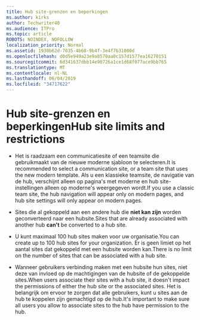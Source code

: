 ```yaml
---
title: Hub site-grenzen en beperkingen
ms.author: kirks
author: Techwriter40
ms.audience: ITPro
ms.topic: article
ROBOTS: NOINDEX, NOFOLLOW
localization_priority: Normal
ms.assetid: 1930b62d-7035-4b68-9b4f-3e4f7b31000d
ms.openlocfilehash: d0d5e949a23e9a8570aa0c157d1577ea16270151
ms.sourcegitcommit: 6d341637dbb14e90726a1ce1d68f077ace9bb765
ms.translationtype: MT
ms.contentlocale: nl-NL
ms.lasthandoff: 06/04/2019
ms.locfileid: "34717622"
---
```

# <a name="hub-site-limits-and-restrictions"></a><span data-ttu-id="e3e39-102">Hub site-grenzen en beperkingen</span><span class="sxs-lookup"><span data-stu-id="e3e39-102">Hub site limits and restrictions</span></span>

- <span data-ttu-id="e3e39-103">Het is raadzaam een communicatiesite of een teamsite die gebruikmaakt van de nieuwe moderne sjabloon te selecteren.</span><span class="sxs-lookup"><span data-stu-id="e3e39-103">It is recommended to select a communication site, or a team site that uses the new modern template.</span></span> <span data-ttu-id="e3e39-104">Als u een klassieke teamsite, de navigatie van de hub, verschijnt alleen op pagina's met moderne en hub site-instellingen alleen op moderne's weergegeven wordt.</span><span class="sxs-lookup"><span data-stu-id="e3e39-104">If you use a classic team site, the hub navigation will appear only on modern pages, and hub site settings will only appear on modern pages.</span></span>

- <span data-ttu-id="e3e39-105">Sites die al gekoppeld aan een andere hub die **niet kan zijn** worden geconverteerd naar een hubsite.</span><span class="sxs-lookup"><span data-stu-id="e3e39-105">Sites that are already associated with another hub **can't** be converted to a hub site.</span></span> 

- <span data-ttu-id="e3e39-106">U kunt maximaal 100 hub sites maken voor uw organisatie.</span><span class="sxs-lookup"><span data-stu-id="e3e39-106">You can create up to 100 hub sites for your organization.</span></span> <span data-ttu-id="e3e39-107">Er is geen limiet op het aantal sites dat gekoppeld met een hubsite worden kan.</span><span class="sxs-lookup"><span data-stu-id="e3e39-107">There is no limit on the number of sites that can be associated with a hub site.</span></span>

- <span data-ttu-id="e3e39-108">Wanneer gebruikers verbinding maken met een hubsite hun sites, niet deze van invloed op de machtigingen van de hubsite of de gekoppelde sites.</span><span class="sxs-lookup"><span data-stu-id="e3e39-108">When users associate their sites with a hub site, it doesn't impact the permissions of either the hub site or the associated sites.</span></span> <span data-ttu-id="e3e39-109">Het is belangrijk om ervoor te zorgen dat alle gebruikers, kunt u sites aan de hub te koppelen zijn gemachtigd op de hub.</span><span class="sxs-lookup"><span data-stu-id="e3e39-109">It's important to make sure all users you allow to associate sites to the hub have permission to the hub.</span></span>



